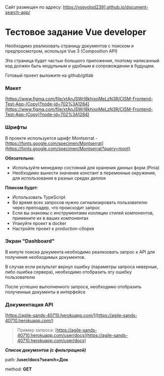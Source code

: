 Сайт размещен по адресу: https://vsevolod2391.github.io/document-search-app/

# Тестовое задание Vue developer

Необходимо реализовать страницу документов с поиском и предпросмотром, используя Vue 3 (Composition API)

Эта страница будет частью большого приложения, поэтому написанный код должен быть модульным и удобным в сопровождении в будущем.

Готовый проект выложите на github/gitlab

### Макет

[https://www.figma.com/file/xtAnJSWrI8khixoMeLzN3R/CISM-Frontend-Test-App-(Copy)?node-id=702%3A1284](https://www.figma.com/file/xtAnJSWrI8khixoMeLzN3R/CISM-Frontend-Test-App-(Copy)?node-id=702%3A1284)

### Шрифты

В проекте используется шрифт Montserrat - [https://fonts.google.com/specimen/Montserrat](https://fonts.google.com/specimen/Montserrat?query=mont)

**Обязательно**:

- Используйте менеджер состояний для хранения данных форм (Pinia)
- Необходимо вынести значение констант в переменные окружения, для использования в разных средах деплоя

 **Плюсом будет**:

- Использовать TypeScript
- Во время всех запросов нужно сигнализировать пользователю через прелоадер, что происходит запрос
- Если вы знакомы с инструментами изоляции стилей компонентов, примените их в ваших компонентах
- Упакуйте проект в docker
- Настройте проект к production-сборке

### Экран "Dashboard"

В инпуте поиска документа необходимо реализовать запрос к API для получения необходимых документов.

В случае если результат вернул ошибку (параметры запроса неверные, либо ошибка сервера), необходимо отобразить эту ошибку пользователю

После успешно выполненного запроса, необходимо отобразить полученные документы в интерфейсе

### Документация API

[https://agile-sands-40710.herokuapp.com/](https://agile-sands-40710.herokuapp.com/)

> Пример запроса: [https://agile-sands-40710.herokuapp.com/user/docs](https://agile-sands-40710.herokuapp.com/user/docs)
> 

***Список документов (с фильтрацией)***

path: **/user/docs?search=Док**

method: **GET**

